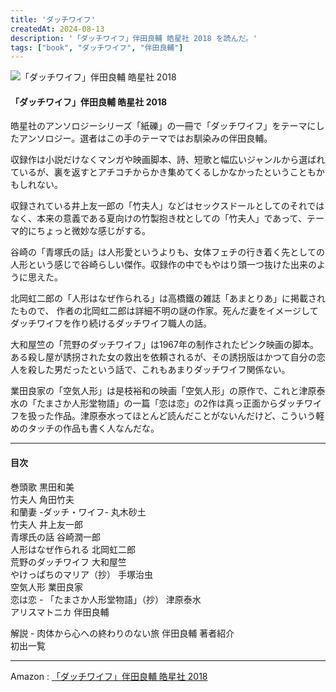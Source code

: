 ```yaml
---
title: 'ダッチワイフ'
createdAt: 2024-08-13
description: '「ダッチワイフ」伴田良輔 皓星社 2018 を読んだ。'
tags: ["book", "ダッチワイフ", "伴田良輔"]
---
```


![「ダッチワイフ」伴田良輔 皓星社 2018](https://i.gyazo.com/27b846968a4d4ebfc26463b669f46137.png)

####  「ダッチワイフ」伴田良輔 皓星社 2018

皓星社のアンソロジーシリーズ「紙礫」の一冊で「ダッチワイフ」をテーマにしたアンソロジー。選者はこの手のテーマではお馴染みの伴田良輔。

収録作は小説だけなくマンガや映画脚本、詩、短歌と幅広いジャンルから選ばれているが、裏を返すとアチコチからかき集めてくるしかなかったということもかもしれない。

収録されている井上友一郎の「竹夫人」などはセックスドールとしてのそれではなく、本来の意義である夏向けの竹製抱き枕としての「竹夫人」であって、テーマ的にちょっと微妙な感じがする。

谷崎の「青塚氏の話」は人形愛というよりも、女体フェチの行き着く先としての人形という感じで谷崎らしい傑作。収録作の中でもやはり頭一つ抜けた出来のように思えた。

北岡虹二郎の「人形はなぜ作られる」は高橋鐵の雑誌「あまとりあ」に掲載されたもので、 作者の北岡虹二郎は詳細不明の謎の作家。死んだ妻をイメージしてダッチワイフを作り続けるダッチワイフ職人の話。

大和屋竺の「荒野のダッチワイフ」は1967年の制作されたピンク映画の脚本。ある殺し屋が誘拐された女の救出を依頼されるが、その誘拐版はかつて自分の恋人を殺した男だったという話で、これもあまりダッチワイフ関係ない。

業田良家の「空気人形」は是枝裕和の映画「空気人形」の原作で、これと津原泰水の「たまさか人形堂物語」の一篇「恋は恋」の2作は真っ正面からダッチワイフを扱った作品。津原泰水ってほとんど読んだことがないんだけど、こういう軽めのタッチの作品も書く人なんだな。


--- 

#### 目次

巻頭歌 黒田和美  
竹夫人 角田竹夫  
和蘭妻 -ダッチ・ワイフ- 丸木砂土  
竹夫人 井上友一郎  
青塚氏の話 谷崎潤一郎  
人形はなぜ作られる 北岡虹二郎  
荒野のダッチワイフ 大和屋竺  
やけっぱちのマリア（抄） 手塚治虫  
空気人形 業田良家  
恋は恋 - 「たまさか人形堂物語」（抄） 津原泰水  
アリスマトニカ 伴田良輔  

解説 - 肉体から心への終わりのない旅 伴田良輔
著者紹介  
初出一覧

---

Amazon : [「ダッチワイフ」伴田良輔 皓星社 2018](https://www.amazon.co.jp/dp/4774406449)      
